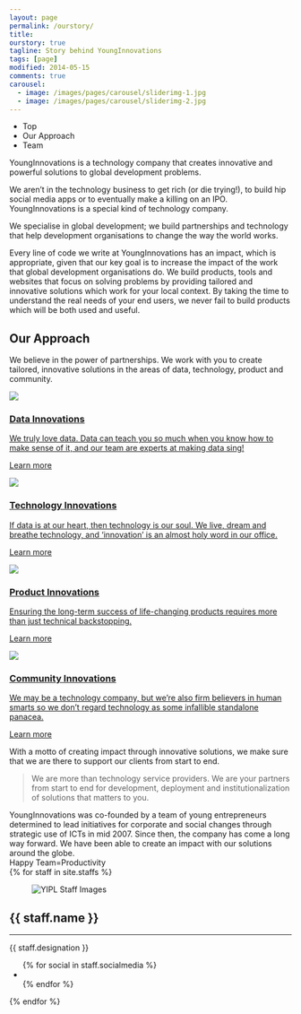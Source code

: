 ```yaml
---
layout: page
permalink: /ourstory/
title: 
ourstory: true
tagline: Story behind YoungInnovations
tags: [page]
modified: 2014-05-15
comments: true
carousel:
  - image: /images/pages/carousel/sliderimg-1.jpg
  - image: /images/pages/carousel/sliderimg-2.jpg
---
```



<ul class="slide-navigation">
<li><a data-scroll-nav="0"><span>Top</span></a></li>
<li><a data-scroll-nav="1"><span>Our Approach</span></a></li>
<li><a data-scroll-nav="2"><span>Team</span></a></li>
<!--<li><a data-scroll-nav="2"><span>Testimonials</span></a></li>-->
</ul>


<div class="service-wrapper" data-scroll-index="0">
<div class="service-wrap">
<div class="service-title layout">YoungInnovations is a technology company that creates innovative and powerful solutions to global development problems.</div>
</div>
</div>

<div class="wrap-out layout">
<div class="main-body-text">
    <p>We aren’t in the technology business to get rich (or die trying!), to build hip social media apps or to eventually make a killing on an IPO. YoungInnovations is a special kind of technology company. </p>
    <p>We specialise in global development; we build partnerships and technology that help development organisations to change the way the world works.</p>
    <p>Every line of code we write at YoungInnovations has an impact, which is appropriate, given that our key goal is to increase the impact of the work that global development organisations do. We build products, tools and websites that focus on solving problems by providing tailored and innovative solutions which work for your local context. By taking the time to understand the real needs of your end users, we never fail to build products which will be both used and useful. </p>
<h2 data-scroll-index="1">Our Approach</h2>
<p>We believe in the power of partnerships. We work with you to create tailored, innovative solutions in the areas of data, technology, product and community.</p>
</div>


<section class="services layout">
<div class="services-block" id="data-innovations">
    <div class="service-image">
        <a href="#data" class="popup">
            <img src="{{ site.url }}/images/services/ic_data_innovations.svg"/>
                <h3>Data Innovations</h3>
                <p>We truly love data. Data can teach you so much when you know how to make sense of it, and our team are experts at making data sing!</p>
        </a>
    </div>
 
 <a href="#data" class="learn-more">Learn more</a>
 <div id="data" style="display:none;">
     <div class="services-block" id="data-innovations">
     <div class="service-image">
     <img src="/images/services/ic_data_innovations.svg">
     </div>
     <h3>Data Innovations</h3>
     <p>We truly love data. Data can teach you so much when you know how to make sense of it, and our team are experts at making data sing!</p>
          
     <p>We can build automated data tools to collect, curate and analyze data for you, and we can help you to use that data to tell stories about your work, to identify issues with your programs, to spot gaps in execution and to see and capitalise on emerging trends, among many other things. We believe in the power of data-driven policy and decision-making, both at the large scale and on an everyday basis.</p>
     
     <p>We are experts in using data to help you drive impact. And as the creators of platforms such as <a href="http://aidstream.org/" target="_blank">Aidstream</a>, <a href="http://www.developmentcheck.org/" target="__blank">DevelopmentCheck</a> and <a href="http://opennepal.net/" target="__blank">OpenNepal</a>, we are well versed in building tools and technologies focused on using open data to facilitate transparency and accountability. Our work on platforms like these has already created huge impact at both national and international levels.</p>
     </div>
 </div>

</div> 

<div class="services-block" id="technology-innovations">
    <div class="service-image">
        <a href="#tech" class="popup">
            <img src="{{ site.url }}/images/services/ic_technology_innovations.svg" />
                    <h3>Technology Innovations</h3>
                    <p>If data is at our heart, then technology is our soul. We live, dream and breathe technology, and ‘innovation’ is an almost holy word in our office.</p>
        </a>
    </div>

 <a href="#tech" class="learn-more">Learn more</a>
 
 <div id="tech" style="display:none;">
 
     <div class="services-block" id="technology-innovations">
         <div class="service-image">
             <img src="{{ site.url }}/images/services/ic_technology_innovations.svg"/>
         </div>
         <h3>Technology Innovations</h3>
         <p>If data is at our heart, then technology is our soul. We live, dream and breathe technology, and ‘innovation’ is an almost holy word in our office.</p>
         
         <p>With a tech team full of curious, resourceful developers, we build technology solutions that get right to the root of problems, rather than masking the symptoms. We believe that in the development sector, this is too seldom the case, despite being the key to increased impact and the delivery of real solutions.</p>
         <p>Whether it’s a new way to place mobile technology in the hands of rural women, to create feedback loops for local governments or to monitor post-disaster infrastructure, we help organizations to meet some of their most challenging goals. We do so with a focus on increasing accessibility and reach, while maintaining a belief in <a href="http://www.theguardian.com/commentisfree/2011/nov/10/small-is-beautiful-economic-idea" target="_blank">E.F. Schumacher’s principle</a> of appropriate technology and recognising that technology can only be an effective part of the solution when it is relevant and appropriate for the people into whose hands you are placing it.</p>
      </div>
  </div>
  
</div>
<div class="services-block services-web" id="product-innovations">
    <div class="service-image">
        <a href="#product" class="popup">
            <img src="{{ site.url }}/images/services/ic_product_innovations.svg"/>
            <h3>Product Innovations</h3>
            <p>Ensuring the long-term success of life-changing products requires more than just technical backstopping.</p>
        </a>        
    </div> 

 <a href="#product" class="learn-more">Learn more</a>
 
 <div id="product" style="display:none;">
    <div class="services-block services-web" id="product-innovations">
        <div class="service-image">
            <img src="{{ site.url }}/images/services/ic_product_innovations.svg"/>
        </div> 
        <h3>Product Innovations</h3>
        <p>Ensuring the long-term success of life-changing products requires more than just technical backstopping.</p>
        <p>By creating real partnerships with our clients, we grow to understand your business, your needs and the people you’re working to help. Your products become our babies, and we take excellent care of them from the moment they’re alive on the web and the whole way through their lifecycle. We build sustainability mechanisms into our products and will proactively create ways to ensure your product stays relevant and up to date. Our products live up to their promise so you can live up to yours.</p>
        <p>With a truckload of expertise in somewhat niche fields, we choose to reinvest much of our profit in building products that we believe will support many of our clients. For example, our own brainchild - <a href="http://aidstream.org/" target="_blank">Aidstream</a> - is the platform most widely used by development organizations to publish their data to the <a href="http://www.iatistandard.org/" target="_blank">International Aid Transparency Initiative (IATI)</a>. Currently used by organizations in over 20 countries, AidStream is the dominant player in IATI ecosystem.</p>
     </div>
  </div>
  
</div> 

<div class="services-block services-web" id="community-innovations">
    <div class="service-image">
        <a href="#community" class="popup">
            <img src="{{ site.url }}/images/services/ic_community_innovations.svg"/>
            <h3>Community Innovations</h3>            
            <p>We may be a technology company, but we’re also firm believers in human smarts so we don’t regard technology as some infallible standalone panacea.</p>
        </a>          
    </div> 

 <a href="#community" class="learn-more">Learn more</a>
 
 <div id="community" style="display:none;">
      <div class="services-block services-web" id="community-innovations">
          <div class="service-image">
              <img src="{{ site.url }}/images/services/ic_community_innovations.svg"/>
          </div> 
          <h3>Community Innovations</h3>
          
          <p>We may be a technology company, but we’re also firm believers in human smarts so we don’t regard technology as some infallible standalone panacea.</p>
          <p>We know technology shouldn’t replace the necessarily human-led, hands-on nature of development work, but we do want to introduce new generations of technophiles to that work and help them to see it as a fascinating and worthwhile area in which to use their skills.</p>
          <p>As such, since 2010, when YoungInnovations established Mobile Nepal - a community of practice which aims to facilitate discussions on the issues, opportunities and challenges surrounding mobile technologies in Nepal - we have been heavily involved in fostering a strong tech and open data community in Nepal; as a key pillar of this community, we facilitate regular tech events such as Open Data Day, NASA's Space Apps Challenge and Ncell App Camp to name just a few. We believe that such events, when created in collaboration with national and international organizations, provide a common platform where individuals and groups can come together to generate real, innovative and creative solutions to the kinds of pressing problems faced by people every day in countries like Nepal.</p>
          <p>We believe in the human side of technology because we have seen innovation flourish through collaboration; because collaboration with others pushes us to think outside the box, drawing experience from multiple different people with different histories and cultures, we regard it is an essential ingredient in the future of effective and impactful technology.
</p>
      </div>
  </div>
  
</div>
</section>
</div>

<div class="layout motto-wrapper">
    <div class="motto-wrapper__inner">
        <div class="motto">
            With a motto of creating impact through innovative solutions, we make sure that we are there to support our clients from start to end. 
        </div>
        <blockquote>
            We are more than technology service providers.
            We are your partners from start to end for development, deployment and institutionalization of solutions that matters to you.
        </blockquote>
    </div>
</div>

<div class="layout intro">
YoungInnovations was co-founded by a team of young entrepreneurs determined to lead initiatives for corporate and social changes through strategic use of ICTs in mid 2007. Since then, the company has come a long way forward. We have been able to create an impact with our solutions around the globe. 
</div>

<div class="layout team-title" data-scroll-index="2">
Happy Team<span>=</span>Productivity
</div> 
  
<div id="staff-wrapper" class="clearfix">
  <div class="staff__block clearfix">
  {% for staff in site.staffs %}
    <div class="card slow_zoom">
      <div class="image_shader"></div>
      <div class="staff_image_holder">
        <figure class="image">
          <img src="{{ staff.image }}" alt="YIPL Staff Images">
        </figure>
        <div class="text_holder">
        <div class="text_holder_outer">
          <div class="text_holder_inner">
            <h2 class="title">
              {{ staff.name }}
            </h2>
            <hr/>
            <span class="designation">{{ staff.designation }}</span>
            <div class="icons_holder">
                <ul>
                 {% for social in staff.socialmedia %}
                    <li>
                        <a href="{{social.url}}" target="_blank"><i class="fa fa-{{social.name}}"></i></a>
                    </li>
                 {% endfor %}
                </ul>
            </div>
          </div>
        </div>
      </div>
      </div>
    </div>
    {% endfor %}
  </div>
</div>


<!--<div class="service-wrapper quote-wrapper">-->
<!--<div class="service-wrap quote-wrap">-->
<!--<div class="service-title quote-title layout">Dreams don't work unless you do</div>-->
<!--</div>-->
<!--</div>-->
